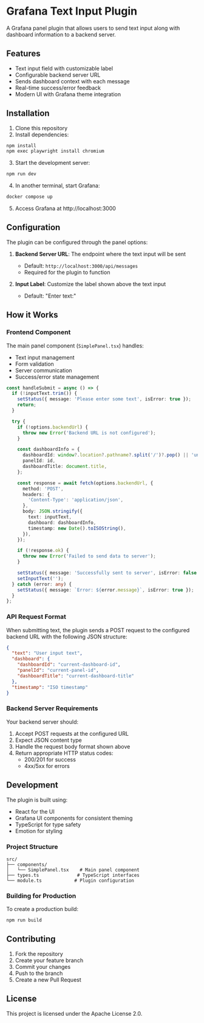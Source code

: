 # Grafana Text Input Plugin

A Grafana panel plugin that allows users to send text input along with dashboard information to a backend server.

## Features

- Text input field with customizable label
- Configurable backend server URL
- Sends dashboard context with each message
- Real-time success/error feedback
- Modern UI with Grafana theme integration

## Installation

1. Clone this repository
2. Install dependencies:
```bash
npm install
npm exec playwright install chromium
```

3. Start the development server:
```bash
npm run dev
```

4. In another terminal, start Grafana:
```bash
docker compose up
```

5. Access Grafana at http://localhost:3000

## Configuration

The plugin can be configured through the panel options:

1. **Backend Server URL**: The endpoint where the text input will be sent
   - Default: `http://localhost:3000/api/messages`
   - Required for the plugin to function

2. **Input Label**: Customize the label shown above the text input
   - Default: "Enter text:"

## How it Works

### Frontend Component

The main panel component (`SimplePanel.tsx`) handles:
- Text input management
- Form validation
- Server communication
- Success/error state management

```typescript
const handleSubmit = async () => {
  if (!inputText.trim()) {
    setStatus({ message: 'Please enter some text', isError: true });
    return;
  }

  try {
    if (!options.backendUrl) {
      throw new Error('Backend URL is not configured');
    }

    const dashboardInfo = {
      dashboardId: window?.location?.pathname?.split('/')?.pop() || 'unknown',
      panelId: id,
      dashboardTitle: document.title,
    };

    const response = await fetch(options.backendUrl, {
      method: 'POST',
      headers: {
        'Content-Type': 'application/json',
      },
      body: JSON.stringify({
        text: inputText,
        dashboard: dashboardInfo,
        timestamp: new Date().toISOString(),
      }),
    });

    if (!response.ok) {
      throw new Error('Failed to send data to server');
    }

    setStatus({ message: 'Successfully sent to server', isError: false });
    setInputText('');
  } catch (error: any) {
    setStatus({ message: `Error: ${error.message}`, isError: true });
  }
};
```

### API Request Format

When submitting text, the plugin sends a POST request to the configured backend URL with the following JSON structure:

```json
{
  "text": "User input text",
  "dashboard": {
    "dashboardId": "current-dashboard-id",
    "panelId": "current-panel-id",
    "dashboardTitle": "current-dashboard-title"
  },
  "timestamp": "ISO timestamp"
}
```

### Backend Server Requirements

Your backend server should:

1. Accept POST requests at the configured URL
2. Expect JSON content type
3. Handle the request body format shown above
4. Return appropriate HTTP status codes:
   - 200/201 for success
   - 4xx/5xx for errors

## Development

The plugin is built using:
- React for the UI
- Grafana UI components for consistent theming
- TypeScript for type safety
- Emotion for styling

### Project Structure

```
src/
├── components/
│   └── SimplePanel.tsx    # Main panel component
├── types.ts              # TypeScript interfaces
└── module.ts            # Plugin configuration
```

### Building for Production

To create a production build:

```bash
npm run build
```

## Contributing

1. Fork the repository
2. Create your feature branch
3. Commit your changes
4. Push to the branch
5. Create a new Pull Request

## License

This project is licensed under the Apache License 2.0.
